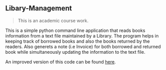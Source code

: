 ## Libary-Management
>This is an academic course work.

This is a simple python command line application that reads books information from a text file maintained by a Library.
The program helps in keeping track of borrowed books and also the books returned by the readers. Also generets a note (i.e Invoice) for both borrowed and returned book while simultaneously updating the information to the text file.

An improved version of this code can be found [here](https://github.com/arlbibek/Libary-Management-v2 "Go to Libary-Management-v2").
